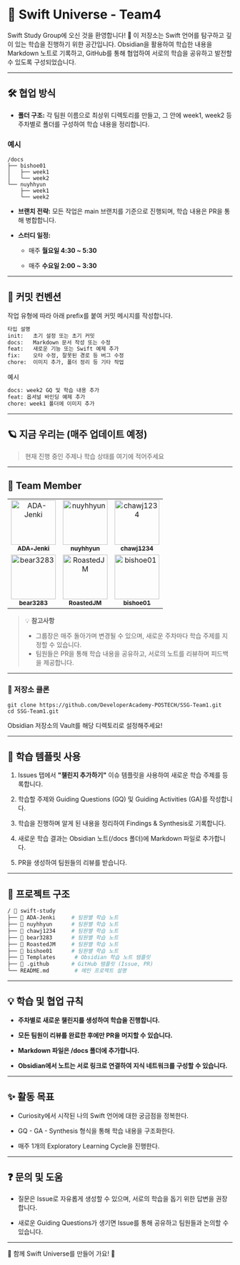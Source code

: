 # **🌱 Swift Universe - Team4**

  

Swift Study Group에 오신 것을 환영합니다! 🤗
이 저장소는 Swift 언어를 탐구하고 깊이 있는 학습을 진행하기 위한 공간입니다.
Obsidian을 활용하여 학습한 내용을 Markdown 노트로 기록하고, GitHub를 통해 협업하여 서로의 학습을 공유하고 발전할 수 있도록 구성되었습니다.

---

## **🛠️ 협업 방식**

- **폴더 구조:** 각 팀원 이름으로 최상위 디렉토리를 만들고, 그 안에 week1, week2 등 주차별로 폴더를 구성하여 학습 내용을 정리합니다.
    
### 예시
```
/docs
├── bishoe01
│   ├── week1
│   └── week2
└── nuyhhyun
    ├── week1
    └── week2
```

- **브랜치 전략:** 모든 작업은 main 브랜치를 기준으로 진행되며, 학습 내용은 PR을 통해 병합합니다.
    
    
- **스터디 일정:**
    
    - 매주 **월요일 4:30 ~ 5:30**
        
    - 매주 **수요일 2:00 ~ 3:30**
    

---

## 🔧 커밋 컨벤션

작업 유형에 따라 아래 prefix를 붙여 커밋 메시지를 작성합니다.
```bash
타입 설명
init:	초기 설정 또는 초기 커밋
docs:	Markdown 문서 작성 또는 수정
feat:	새로운 기능 또는 Swift 예제 추가
fix:	오타 수정, 잘못된 경로 등 버그 수정
chore:	이미지 추가, 폴더 정리 등 기타 작업
```

예시

```bash
docs: week2 GQ 및 학습 내용 추가  
feat: 옵셔널 바인딩 예제 추가  
chore: week1 폴더에 이미지 추가
```

---

## **🪐 지금 우리는 (매주 업데이트 예정)**

  

> 현재 진행 중인 주제나 학습 상태를 여기에 적어주세요

---

## **👥 Team Member**

<table>
  <tr>
    <td align="center">
      <a href="https://github.com/ADA-Jenki">
        <img src="https://github.com/ADA-Jenki.png" width="100px;" alt="ADA-Jenki"/>
        <br />
        <sub><b>ADA-Jenki</b></sub>
      </a>
    </td>
    <td align="center">
      <a href="https://github.com/nuyhhyun">
        <img src="https://github.com/nuyhhyun.png" width="100px;" alt="nuyhhyun"/>
        <br />
        <sub><b>nuyhhyun</b></sub>
      </a>
    </td>
    <td align="center">
      <a href="https://github.com/chawj1234">
        <img src="https://github.com/chawj1234.png" width="100px;" alt="chawj1234"/>
        <br />
        <sub><b>chawj1234</b></sub>
      </a>
    </td>
  </tr>
  <tr>
    <td align="center">
      <a href="https://github.com/bear3283">
        <img src="https://github.com/bear3283.png" width="100px;" alt="bear3283"/>
        <br />
        <sub><b>bear3283</b></sub>
      </a>
    </td>
    <td align="center">
      <a href="https://github.com/RoastedJM">
        <img src="https://github.com/RoastedJM.png" width="100px;" alt="RoastedJM"/>
        <br />
        <sub><b>RoastedJM</b></sub>
      </a>
    </td>
    <td align="center">
      <a href="https://github.com/bishoe01">
        <img src="https://github.com/bishoe01.png" width="100px;" alt="bishoe01"/>
        <br />
        <sub><b>bishoe01</b></sub>
      </a>
    </td>
  </tr>
</table>

> 💡 **참고사항**
> - 그룹장은 매주 돌아가며 변경될 수 있으며, 새로운 주차마다 학습 주제를 지정할 수 있습니다.
> - 팀원들은 PR을 통해 학습 내용을 공유하고, 서로의 노트를 리뷰하며 피드백을 제공합니다.

---
  

### **📌 저장소 클론**

```
git clone https://github.com/DeveloperAcademy-POSTECH/SSG-Team1.git
cd SSG-Team1.git
```

Obsidian 저장소의 Vault를 해당 디렉토리로 설정해주세요!

---

## **🌱 학습 템플릿 사용**

1. Issues 탭에서 **"챌린지 추가하기"** 이슈 템플릿을 사용하여 새로운 학습 주제를 등록합니다.
    
2. 학습할 주제와 Guiding Questions (GQ) 및 Guiding Activities (GA)를 작성합니다.
    
3. 학습을 진행하며 알게 된 내용을 정리하여 Findings & Synthesis로 기록합니다.
    
4. 새로운 학습 결과는 Obsidian 노트(/docs 폴더)에 Markdown 파일로 추가합니다.
    
5. PR을 생성하여 팀원들의 리뷰를 받습니다.
    

---

## **📂 프로젝트 구조**

```bash
/ 📁 swift-study
├── 📁 ADA-Jenki     # 팀원별 학습 노트
├── 📁 nuyhhyun      # 팀원별 학습 노트
├── 📁 chawj1234     # 팀원별 학습 노트
├── 📁 bear3283      # 팀원별 학습 노트
├── 📁 RoastedJM     # 팀원별 학습 노트
├── 📁 bishoe01      # 팀원별 학습 노트
├── 📁 Templates      # Obsidian 학습 노트 템플릿
├── 📁 .github       # GitHub 템플릿 (Issue, PR)
└── README.md        # 메인 프로젝트 설명
```

---

## **💡 학습 및 협업 규칙**

- **주차별로 새로운 챌린지를 생성하여 학습을 진행합니다.**
    
- **모든 팀원이 리뷰를 완료한 후에만 PR을 머지할 수 있습니다.**
    
- **Markdown 파일은 /docs 폴더에 추가합니다.**
    
- **Obsidian에서 노트는 서로 링크로 연결하여 지식 네트워크를 구성할 수 있습니다.**
    

---

## **✨ 활동 목표**

- Curiosity에서 시작된 나의 Swift 언어에 대한 궁금점을 정복한다.
    
- GQ - GA - Synthesis 형식을 통해 학습 내용을 구조화한다.
    
- 매주 1개의 Exploratory Learning Cycle을 진행한다.
    

---

## **❓ 문의 및 도움**

- 질문은 Issue로 자유롭게 생성할 수 있으며, 서로의 학습을 돕기 위한 답변을 권장합니다.
    
- 새로운 Guiding Questions가 생기면 Issue를 통해 공유하고 팀원들과 논의할 수 있습니다.
    

---

🚀 함께 Swift Universe를 만들어 가요! 🌌
